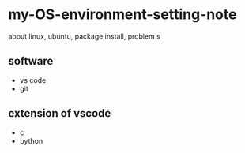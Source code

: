 # my-OS-environment-setting-note
about linux, ubuntu, package install, problem s

## software
* vs code
* git

## extension of vscode
* c
* python
